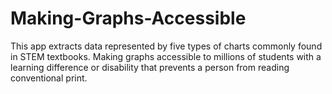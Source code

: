 # Making-Graphs-Accessible
This app extracts data represented by five types of charts 
commonly found in STEM textbooks. Making graphs accessible 
to millions of students with a learning difference or 
disability that prevents a person from reading conventional print.
